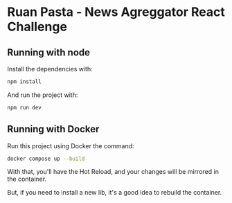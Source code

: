 # Ruan Pasta - News Agreggator React Challenge


## Running with node

Install the dependencies with:

```bash
npm install
```

And run the project with:

```bash
npm run dev
```

## Running with Docker

Run this project using Docker the command:

```bash
docker compose up --build
```

With that, you'll have the Hot Reload, and your changes will be mirrored in the container.

But, if you need to install a new lib, it's a good idea to rebuild the container.